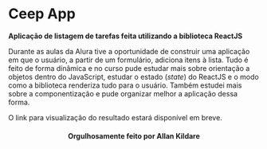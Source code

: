 # Ceep App
**Aplicação de listagem de tarefas feita utilizando a biblioteca ReactJS**

Durante as aulas da Alura tive a oportunidade de construir uma aplicação em que o usuário, a partir de um formulário, adiciona itens à lista. Tudo é feito de forma dinâmica e no curso pude estudar mais sobre orientação a objetos dentro do JavaScript, estudar o estado (*state*) do ReactJS e o modo como a biblioteca renderiza tudo para o usuário. Também estudei mais sobre a componentização e pude organizar melhor a aplicação dessa forma.

O link para visualização do resultado estará disponível em breve.

<h4 align="center">Orgulhosamente feito por Allan Kildare</h4>
          
